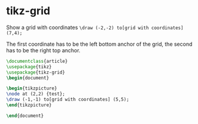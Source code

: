 # tikz-grid

Show a grid with coordinates `\draw (-2,-2) to[grid with coordinates] (7,4);`

The first coordinate has to be the left bottom anchor of the grid, the
second has to be the right top anchor.

```latex
\documentclass{article}
\usepackage{tikz}
\usepackage{tikz-grid}
\begin{document}

\begin{tikzpicture}
\node at (2,2) {test};
\draw (-1,-1) to[grid with coordinates] (5,5);
\end{tikzpicture}

\end{document}
```
